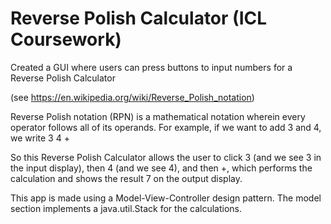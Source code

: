 # Reverse Polish Calculator (ICL Coursework)

Created a GUI where users can press buttons to input numbers for a Reverse Polish Calculator 

(see https://en.wikipedia.org/wiki/Reverse_Polish_notation) 

Reverse Polish notation (RPN) is a mathematical notation wherein every operator follows all of its 
operands. For example, if we want to add 3 and 4, we write 3 4 +

So this Reverse Polish Calculator allows the user to click 3 (and we see 3 in the input display), then 4 
(and we see 4), and then +, which performs the calculation and shows the result 7 on the output display.

This app is made using a Model-View-Controller design pattern. The model section implements a java.util.Stack
for the calculations.
